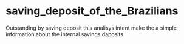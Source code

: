 # saving_deposit_of_the_Brazilians
 Outstanding by saving deposit
 this analisys intent make the a simple information about the internal savings daposits
